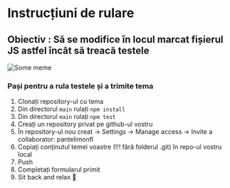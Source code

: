 # Instrucțiuni de rulare

## Obiectiv : Să se modifice în locul marcat fișierul JS astfel încât să treacă testele
![Some meme](https://preview.redd.it/cgxof0jkru551.png?width=480&crop=smart&auto=webp&s=e74ef280033734c4e8a266e174686a064dead317)

### Pași pentru a rula testele și a trimite tema
1. Clonați repository-ul cu tema
2. Din directorul `main` rulați `npm install`
3. Din directorul `main` rulați `npm test`
4. Creați un repository privat pe github-ul vostru
5. În repository-ul nou creat -> Settings -> Manage access -> Invite a collaborator: pantelimonfl
6. Copiați conținutul temei voastre (!!! fără folderul .git) în repo-ul vostru local
7. Push
8. Completați formularul primit
9. Sit back and relax :tropical_drink:

